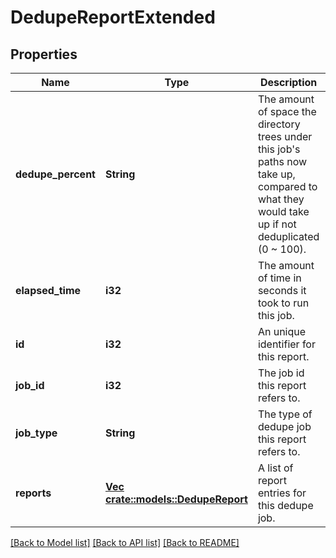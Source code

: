 # DedupeReportExtended

## Properties
Name | Type | Description | Notes
------------ | ------------- | ------------- | -------------
**dedupe_percent** | **String** | The amount of space the directory trees under this job&#39;s paths now take up, compared to what they would take up if not deduplicated (0 ~ 100). | [optional] [default to null]
**elapsed_time** | **i32** | The amount of time in seconds it took to run this job. | [optional] [default to null]
**id** | **i32** | An unique identifier for this report. | [optional] [default to null]
**job_id** | **i32** | The job id this report refers to. | [optional] [default to null]
**job_type** | **String** | The type of dedupe job this report refers to. | [optional] [default to null]
**reports** | [**Vec <crate::models::DedupeReport>**](DedupeReport.md) | A list of report entries for this dedupe job. | [optional] [default to null]

[[Back to Model list]](../README.md#documentation-for-models) [[Back to API list]](../README.md#documentation-for-api-endpoints) [[Back to README]](../README.md)


